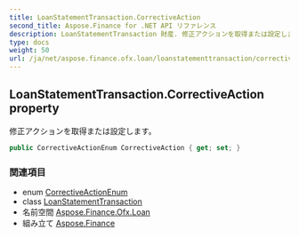 ```yaml
---
title: LoanStatementTransaction.CorrectiveAction
second_title: Aspose.Finance for .NET API リファレンス
description: LoanStatementTransaction 財産. 修正アクションを取得または設定します
type: docs
weight: 50
url: /ja/net/aspose.finance.ofx.loan/loanstatementtransaction/correctiveaction/
---
```

## LoanStatementTransaction.CorrectiveAction property

修正アクションを取得または設定します。

```csharp
public CorrectiveActionEnum CorrectiveAction { get; set; }
```

### 関連項目

* enum [CorrectiveActionEnum](../../../aspose.finance.ofx/correctiveactionenum/)
* class [LoanStatementTransaction](../)
* 名前空間 [Aspose.Finance.Ofx.Loan](../../loanstatementtransaction/)
* 組み立て [Aspose.Finance](../../../)


